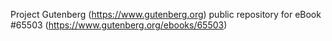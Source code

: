 Project Gutenberg (https://www.gutenberg.org) public repository for
eBook #65503 (https://www.gutenberg.org/ebooks/65503)

